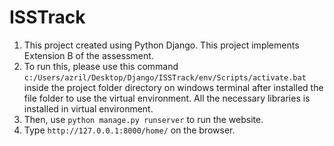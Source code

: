 # ISSTrack

1. This project created using Python Django. This project implements Extension B of the assessment.
2. To run this, please use this command `c:/Users/azril/Desktop/Django/ISSTrack/env/Scripts/activate.bat` inside the project folder   directory
    on windows terminal after installed the file folder to use the virtual environment. All the necessary libraries is installed in virtual environment.
2. Then, use `python manage.py runserver` to run the website.
3. Type `http://127.0.0.1:8000/home/` on the browser.
